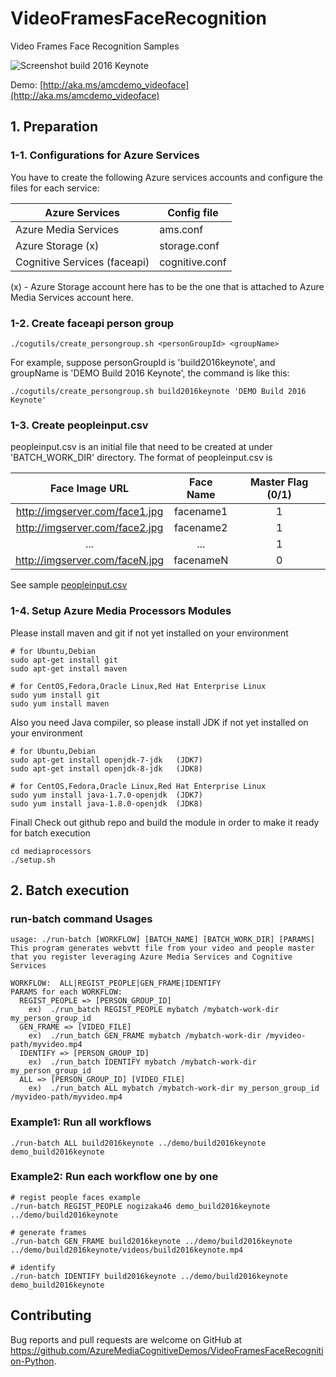 # VideoFramesFaceRecognition
Video Frames Face Recognition Samples

![Screenshot build 2016 Keynote](https://raw.githubusercontent.com/AzureMediaCognitiveDemos/VideoFramesFaceRecognition-Python/master/img/screenshot-build2016keynote.jpg)

Demo: [http://aka.ms/amcdemo_videoface](http://aka.ms/amcdemo_videoface)

## 1. Preparation

### 1-1. Configurations for Azure Services
You have to create the following Azure services accounts and configure the files for each service:

| Azure Services                | Config file    | 
|-------------------------------|----------------|
| Azure Media Services          | ams.conf       |
| Azure Storage (x)             | storage.conf   |
| Cognitive Services (faceapi)  | cognitive.conf | 
(x) - Azure Storage account here has to be the one that is attached to Azure Media Services account here.

### 1-2. Create faceapi person group
```
./cogutils/create_persongroup.sh <personGroupId> <groupName>
```

For example, suppose personGroupId is 'build2016keynote', and groupName is 'DEMO Build 2016 Keynote', the command is like this:
```
./cogutils/create_persongroup.sh build2016keynote 'DEMO Build 2016 Keynote'
```

### 1-3. Create peopleinput.csv
peopleinput.csv is an initial file that need to be created at under 'BATCH_WORK_DIR' directory.
The format of peopleinput.csv is


| Face Image URL                 | Face Name | Master Flag (0/1) |
|:------------------------------:|:---------:|:-----------------:|
| http://imgserver.com/face1.jpg | facename1 | 1                 |
| http://imgserver.com/face2.jpg | facename2 | 1                 |
| ...                            | ...       | 1                 |
| http://imgserver.com/faceN.jpg | facenameN | 0                 |

See sample [peopleinput.csv](https://github.com/AzureMediaCognitiveDemos/VideoFramesFaceRecognition/blob/master/demo/build2016keynote/peopleinput.csv) 


### 1-4. Setup Azure Media Processors Modules
Please install maven and git if not yet installed on your environment
```
# for Ubuntu,Debian
sudo apt-get install git
sudo apt-get install maven

# for CentOS,Fedora,Oracle Linux,Red Hat Enterprise Linux
sudo yum install git
sudo yum install maven
```

Also you need Java compiler, so please install JDK if not yet installed on your environment
```
# for Ubuntu,Debian
sudo apt-get install openjdk-7-jdk   (JDK7)
sudo apt-get install openjdk-8-jdk   (JDK8)

# for CentOS,Fedora,Oracle Linux,Red Hat Enterprise Linux
sudo yum install java-1.7.0-openjdk  (JDK7)
sudo yum install java-1.8.0-openjdk  (JDK8)
```

Finall Check out github repo and build the module in order to make it ready for batch execution
```
cd mediaprocessors
./setup.sh
```

## 2. Batch execution

### run-batch command Usages
```
usage: ./run-batch [WORKFLOW] [BATCH_NAME] [BATCH_WORK_DIR] [PARAMS]
This program generates webvtt file from your video and people master 
that you register leveraging Azure Media Services and Cognitive Services

WORKFLOW:  ALL|REGIST_PEOPLE|GEN_FRAME|IDENTIFY
PARAMS for each WORKFLOW:
  REGIST_PEOPLE => [PERSON_GROUP_ID]
    ex)  ./run_batch REGIST_PEOPLE mybatch /mybatch-work-dir my_person_group_id
  GEN_FRAME => [VIDEO_FILE]
    ex)  ./run_batch GEN_FRAME mybatch /mybatch-work-dir /myvideo-path/myvideo.mp4
  IDENTIFY => [PERSON_GROUP_ID]
    ex)  ./run_batch IDENTIFY mybatch /mybatch-work-dir my_person_group_id
  ALL => [PERSON_GROUP_ID] [VIDEO_FILE]
    ex)  ./run_batch ALL mybatch /mybatch-work-dir my_person_group_id /myvideo-path/myvideo.mp4
```

### Example1: Run all workflows
```
./run-batch ALL build2016keynote ../demo/build2016keynote demo_build2016keynote
```


### Example2: Run each workflow one by one

```
# regist people faces example
./run-batch REGIST_PEOPLE nogizaka46 demo_build2016keynote ../demo/build2016keynote

# generate frames
./run-batch GEN_FRAME build2016keynote ../demo/build2016keynote ../demo/build2016keynote/videos/build2016keynote.mp4

# identify
./run-batch IDENTIFY build2016keynote ../demo/build2016keynote demo_build2016keynote
```

## Contributing

Bug reports and pull requests are welcome on GitHub at https://github.com/AzureMediaCognitiveDemos/VideoFramesFaceRecognition-Python.

